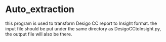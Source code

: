 # Auto_extraction
this program is used to transform Desigo CC report to Insight format.
the input file should be put under the same directory as DesigoCCtoInsight.py, the output file will also be there.
